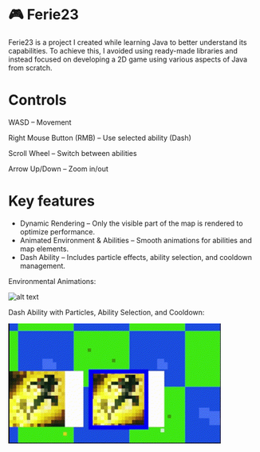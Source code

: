 # 🎮 Ferie23
Ferie23 is a project I created while learning Java to better understand its capabilities. To achieve this, I avoided using ready-made libraries and instead focused on developing a 2D game using various aspects of Java from scratch.
# Controls
WASD – Movement

Right Mouse Button (RMB) – Use selected ability (Dash)

Scroll Wheel – Switch between abilities

Arrow Up/Down – Zoom in/out

# Key features
- Dynamic Rendering – Only the visible part of the map is rendered to optimize performance.
- Animated Environment & Abilities – Smooth animations for abilities and map elements.
- Dash Ability – Includes particle effects, ability selection, and cooldown management.

Environmental Animations:

![alt text](Env.gif)

Dash Ability with Particles, Ability Selection, and Cooldown:

![alt text](Dash.gif)